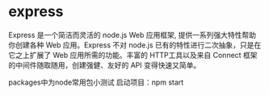 # express

Express 是一个简洁而灵活的 node.js Web 应用框架, 提供一系列强大特性帮助你创建各种 Web 应用。Express 不对 node.js 已有的特性进行二次抽象，只是在它之上扩展了 Web 应用所需的功能。丰富的 HTTP工具以及来自 Connect 框架的中间件随取随用，创建强健、友好的 API 变得快速又简单。



packages中为node常用包小测试
启动项目：npm start


